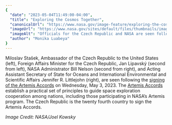 ```yaml
---
{
  "date": "2023-05-04T11:49:00-04:00",
  "title": "Exploring the Cosmos Together",
  "canonicalUrl": "https://www.nasa.gov/image-feature/exploring-the-cosmos-together",
  "imageUrl": "https://www.nasa.gov/sites/default/files/thumbnails/image/52868012178_9b4c2bd472_o.jpg",
  "imageAlt": "Officials for the Czech Republic and NASA are seen following the signing of the Artemis Accords by the Czech Republic, Wednesday, May 3, 2023.",
  "author": "Monika Luabeya"
}
---
```


Miloslav Stašek, Ambassador of the Czech Republic to the United States (left), Foreign Affairs Minister for the Czech Republic, Jan Lipavský (second from left), NASA Administrator Bill Nelson (second from right), and Acting Assistant Secretary of State for Oceans and International Environmental and Scientific Affairs Jennifer R. Littlejohn (right), are seen following the [signing of the Artemis Accords](https://www.nasa.gov/press-release/nasa-welcomes-czech-foreign-minister-for-artemis-accords-signing) on Wednesday, May 3, 2023. The [Artemis Accords](https://www.nasa.gov/specials/artemis-accords/index.html) establish a practical set of principles to guide space exploration cooperation among nations, including those participating in NASA’s Artemis program. The Czech Republic is the twenty fourth country to sign the Artemis Accords.

_Image Credit: NASA/Joel Kowsky_
